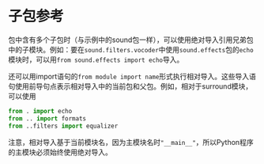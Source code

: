 # 子包参考

包中含有多个子包时（与示例中的sound包一样），可以使用绝对导入引用兄弟包中的子模块。例如：要在`sound.filters.vocoder`中使用`sound.effects`包的`echo`模块时，可以用`from sound.effects import echo`导入。

还可以用import语句的`from module import name`形式执行相对导入。这些导入语句使用前导句点表示相对导入中的当前包和父包。例如，相对于surround模块，可以使用

```python
from . import echo
from .. import formats
from ..filters import equalizer
```

注意，相对导入基于当前模块名，因为主模块名时`"__main__"`，所以Python程序的主模块必须始终使用绝对导入。